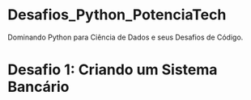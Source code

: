 # Desafios_Python_PotenciaTech
Dominando Python para Ciência de Dados e seus Desafios de Código.

# Desafio 1: Criando um Sistema Bancário
